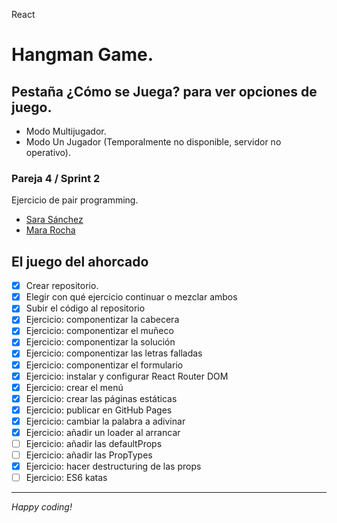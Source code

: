 React

# Hangman Game.  

## Pestaña ¿Cómo se Juega? para ver opciones de juego.

- Modo Multijugador.
- Modo Un Jugador (Temporalmente no disponible, servidor no operativo).

### Pareja 4 / Sprint 2
Ejercicio de pair programming.
- [Sara Sánchez](https://github.com/SaraSanchezL)
- [Mara Rocha](https://github.com/mararochafernandez)

## El juego del ahorcado

- [x] Crear repositorio.
- [x] Elegir con qué ejercicio continuar o mezclar ambos
- [x] Subir el código al repositorio
- [x] Ejercicio: componentizar la cabecera
- [x] Ejercicio: componentizar el muñeco
- [x] Ejercicio: componentizar la solución
- [x] Ejercicio: componentizar las letras falladas
- [x] Ejercicio: componentizar el formulario
- [x] Ejercicio: instalar y configurar React Router DOM
- [x] Ejercicio: crear el menú
- [x] Ejercicio: crear las páginas estáticas
- [x] Ejercicio: publicar en GitHub Pages
- [x] Ejercicio: cambiar la palabra a adivinar
- [x] Ejercicio: añadir un loader al arrancar
- [ ] Ejercicio: añadir las defaultProps
- [ ] Ejercicio: añadir las PropTypes
- [x] Ejercicio: hacer destructuring de las props
- [ ] Ejercicio: ES6 katas

---

_Happy coding!_
